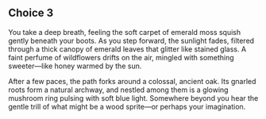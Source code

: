## Choice 3

You take a deep breath, feeling the soft carpet of emerald moss squish gently beneath your boots. As you step forward, the sunlight fades, filtered through a thick canopy of emerald leaves that glitter like stained glass. A faint perfume of wildflowers drifts on the air, mingled with something sweeter—like honey warmed by the sun.

After a few paces, the path forks around a colossal, ancient oak. Its gnarled roots form a natural archway, and nestled among them is a glowing mushroom ring pulsing with soft blue light. Somewhere beyond you hear the gentle trill of what might be a wood sprite—or perhaps your imagination.